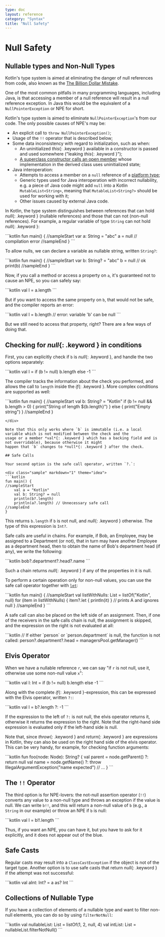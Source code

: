 ```yaml
---
type: doc
layout: reference
category: "Syntax"
title: "Null Safety"
---
```


# Null Safety

## Nullable types and Non-Null Types

Kotlin's type system is aimed at eliminating the danger of null references from code, also known as the [The Billion Dollar Mistake](http://en.wikipedia.org/wiki/Tony_Hoare#Apologies_and_retractions).

One of the most common pitfalls in many programming languages, including Java, is that accessing a member of a null reference will result in a null reference exception. In Java this would be the equivalent of a `NullPointerException` or NPE for short.

Kotlin's type system is aimed to eliminate `NullPointerException`'s from our code. The only possible causes of NPE's may be:

* An explicit call to `throw NullPointerException()`;
* Usage of the `!!` operator that is described below;
* Some data inconsistency with regard to initialization, such as when:
  * An uninitialized *this*{: .keyword } available in a constructor is passed and used somewhere ("leaking *this*{: .keyword }"); 
  * [A superclass constructor calls an open member](classes.html#derived-class-initialization-order) whose implementation in the derived class uses uninitialized state;
* Java interoperation:
  * Attempts to access a member on a `null` reference of a [platform type](java-interop.html#null-safety-and-platform-types);
  * Generic types used for Java interoperation with incorrect nullability, e.g. a piece of Java code might add `null` into a Kotlin `MutableList<String>`, meaning that `MutableList<String?>` should be used for working with it;
  * Other issues caused by external Java code.

In Kotlin, the type system distinguishes between references that can hold *null*{: .keyword } (nullable references) and those that can not (non-null references).
For example, a regular variable of type `String` can not hold *null*{: .keyword }:

<div class="sample" markdown="1" theme="idea">
```kotlin
fun main() {
//sampleStart
    var a: String = "abc"
    a = null // compilation error
//sampleEnd
}
```
</div>

To allow nulls, we can declare a variable as nullable string, written `String?`:

<div class="sample" markdown="1" theme="idea">
```kotlin
fun main() {
//sampleStart
    var b: String? = "abc"
    b = null // ok
    print(b)
//sampleEnd
}
```
</div>

Now, if you call a method or access a property on `a`, it's guaranteed not to cause an NPE, so you can safely say:

<div class="sample" markdown="1" theme="idea" data-highlight-only>
```kotlin
val l = a.length
```
</div>

But if you want to access the same property on `b`, that would not be safe, and the compiler reports an error:

<div class="sample" markdown="1" theme="idea" data-highlight-only>
```kotlin
val l = b.length // error: variable 'b' can be null
```
</div>

But we still need to access that property, right? There are a few ways of doing that.

## Checking for *null*{: .keyword } in conditions

First, you can explicitly check if `b` is *null*{: .keyword }, and handle the two options separately:

<div class="sample" markdown="1" theme="idea" data-highlight-only>
```kotlin
val l = if (b != null) b.length else -1
```
</div>

The compiler tracks the information about the check you performed, and allows the call to `length` inside the *if*{: .keyword }.
More complex conditions are supported as well:

<div class="sample" markdown="1" theme="idea">
```kotlin
fun main() {
//sampleStart
    val b: String? = "Kotlin"
    if (b != null && b.length > 0) {
        print("String of length ${b.length}")
    } else {
        print("Empty string")
    }
//sampleEnd
}

```
</div>

Note that this only works where `b` is immutable (i.e. a local variable which is not modified between the check and the
usage or a member *val*{: .keyword } which has a backing field and is not overridable), because otherwise it might
happen that `b` changes to *null*{: .keyword } after the check.

## Safe Calls

Your second option is the safe call operator, written `?.`:

<div class="sample" markdown="1" theme="idea">
```kotlin
fun main() {
//sampleStart
    val a = "Kotlin"
    val b: String? = null
    println(b?.length)
    println(a?.length) // Unnecessary safe call
//sampleEnd
}
```
</div>

This returns `b.length` if `b` is not null, and *null*{: .keyword } otherwise. The type of this expression is `Int?`.

Safe calls are useful in chains. For example, if Bob, an Employee, may be assigned to a Department (or not),
that in turn may have another Employee as a department head, then to obtain the name of Bob's department head (if any), we write the following:

<div class="sample" markdown="1" theme="idea" data-highlight-only>
```kotlin
bob?.department?.head?.name
```
</div>

Such a chain returns *null*{: .keyword } if any of the properties in it is null.

To perform a certain operation only for non-null values, you can use the safe call operator together with [`let`](/api/latest/jvm/stdlib/kotlin/let.html):

<div class="sample" markdown="1" theme="idea">
```kotlin
fun main() {
//sampleStart
    val listWithNulls: List<String?> = listOf("Kotlin", null)
    for (item in listWithNulls) {
         item?.let { println(it) } // prints A and ignores null
    }
//sampleEnd
}
```
</div>

A safe call can also be placed on the left side of an assignment. Then, if one of the receivers in the safe calls chain is null, the assignment is skipped, and the expression on the right is not evaluated at all:

<div class="sample" markdown="1" theme="idea" data-highlight-only>
```kotlin
// If either `person` or `person.department` is null, the function is not called:
person?.department?.head = managersPool.getManager()
```
</div>

## Elvis Operator

When we have a nullable reference `r`, we can say "if `r` is not null, use it, otherwise use some non-null value `x`":

<div class="sample" markdown="1" theme="idea" data-highlight-only>
```kotlin
val l: Int = if (b != null) b.length else -1
```
</div>

Along with the complete *if*{: .keyword }-expression, this can be expressed with the Elvis operator, written `?:`:

<div class="sample" markdown="1" theme="idea" data-highlight-only>
```kotlin
val l = b?.length ?: -1
```
</div>

If the expression to the left of `?:` is not null, the elvis operator returns it, otherwise it returns the expression to the right.
Note that the right-hand side expression is evaluated only if the left-hand side is null.

Note that, since *throw*{: .keyword } and *return*{: .keyword } are expressions in Kotlin, they can also be used on
the right hand side of the elvis operator. This can be very handy, for example, for checking function arguments:

<div class="sample" markdown="1" theme="idea" data-highlight-only>
```kotlin
fun foo(node: Node): String? {
    val parent = node.getParent() ?: return null
    val name = node.getName() ?: throw IllegalArgumentException("name expected")
    // ...
}
```
</div>

## The `!!` Operator

The third option is for NPE-lovers: the not-null assertion operator (`!!`) converts any value to a non-null
type and throws an exception if the value is null. We can write `b!!`, and this will return a non-null value of `b`
(e.g., a `String` in our example) or throw an NPE if `b` is null:

<div class="sample" markdown="1" theme="idea" data-highlight-only>
```kotlin
val l = b!!.length
```
</div>

Thus, if you want an NPE, you can have it, but you have to ask for it explicitly, and it does not appear out of the blue.

## Safe Casts

Regular casts may result into a `ClassCastException` if the object is not of the target type.
Another option is to use safe casts that return *null*{: .keyword } if the attempt was not successful:

<div class="sample" markdown="1" theme="idea" data-highlight-only>
```kotlin
val aInt: Int? = a as? Int
```
</div>

## Collections of Nullable Type

If you have a collection of elements of a nullable type and want to filter non-null elements, you can do so by using `filterNotNull`:

<div class="sample" markdown="1" theme="idea" data-highlight-only>
```kotlin
val nullableList: List<Int?> = listOf(1, 2, null, 4)
val intList: List<Int> = nullableList.filterNotNull()
```
</div>
